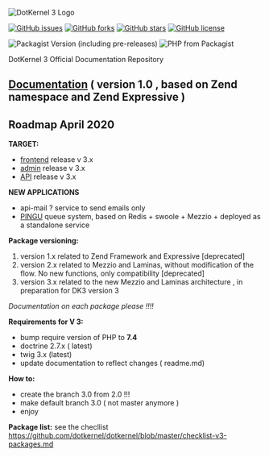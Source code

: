 ![DotKernel 3 Logo ](logo1.png)

[![GitHub issues](https://img.shields.io/github/issues/dotkernel/dotkernel)](https://github.com/dotkernel/dotkernel/issues)
[![GitHub forks](https://img.shields.io/github/forks/dotkernel/dotkernel)](https://github.com/dotkernel/dotkernel/network)
[![GitHub stars](https://img.shields.io/github/stars/dotkernel/dotkernel)](https://github.com/dotkernel/dotkernel/stargazers)
[![GitHub license](https://img.shields.io/github/license/dotkernel/dotkernel)](https://github.com/dotkernel/dotkernel/blob/master/LICENSE.md)


![Packagist Version (including pre-releases)](https://img.shields.io/packagist/v/dotkernel/frontend?include_prereleases)
![PHP from Packagist](https://img.shields.io/packagist/php-v/dotkernel/frontend)

DotKernel 3 Official Documentation Repository

## [Documentation](docs)  ( version 1.0 , based on Zend namespace and Zend Expressive )


## Roadmap April 2020
**TARGET:**
  - [frontend](https://github.com/dotkernel/frontend) release  v 3.x
  - [admin](https://github.com/dotkernel/admin)    release  v 3.x
  - [API](https://github.com/dotkernel/api)      release  v 3.x 

**NEW APPLICATIONS** 
- api-mail ? service to send emails only 
- [PINGU](https://github.com/dotkernel/pingu) queue system, based on Redis + swoole + Mezzio + deployed as a standalone service

**Package versioning:**
  1. version 1.x related to Zend Framework  and Expressive [deprecated]
  2. version 2.x related to Mezzio and Laminas, without modification of the flow. No new functions, only compatibility [deprecated]
  3. version 3.x related to the new Mezzio and Laminas architecture , in preparation for DK3 version 3

  *Documentation on each package please !!!!*

**Requirements for V 3:**
- bump require version of PHP to **7.4**
- doctrine 2.7.x ( latest) 
- twig 3.x (latest)
- update documentation to reflect changes ( readme.md)

**How to:**
   - create the branch 3.0 from 2.0 !!! 
   - make default branch 3.0  ( not master anymore ) 
   - enjoy 

**Package list:**
  see the checllist 
  https://github.com/dotkernel/dotkernel/blob/master/checklist-v3-packages.md
  



